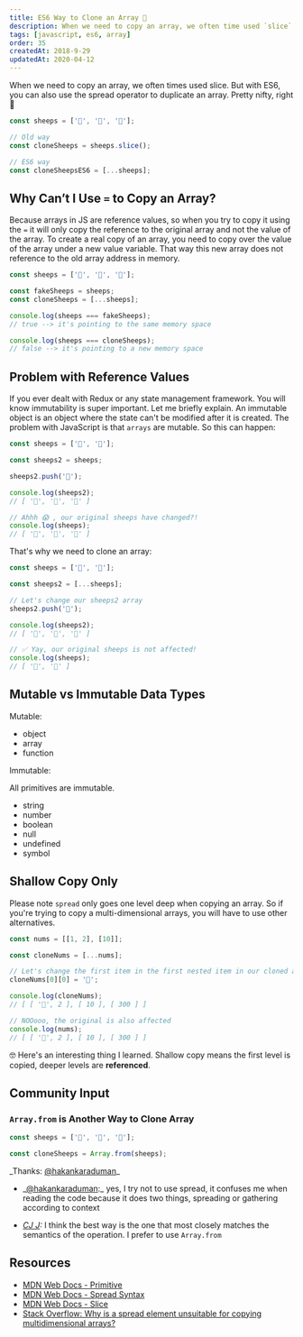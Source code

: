 ```yaml
---
title: ES6 Way to Clone an Array 🐑
description: When we need to copy an array, we often time used `slice`. But with ES6, you can also use the spread operator to duplicate an array.
tags: [javascript, es6, array]
order: 35
createdAt: 2018-9-29
updatedAt: 2020-04-12
---
```


When we need to copy an array, we often times used slice. But with ES6, you can also use the spread operator to duplicate an array. Pretty nifty, right 🤩

```javascript
const sheeps = ['🐑', '🐑', '🐑'];

// Old way
const cloneSheeps = sheeps.slice();

// ES6 way
const cloneSheepsES6 = [...sheeps];
```

<markdown-toc></markdown-toc>

## Why Can’t I Use `=` to Copy an Array?

Because arrays in JS are reference values, so when you try to copy it using the `=` it will only copy the reference to the original array and not the value of the array. To create a real copy of an array, you need to copy over the value of the array under a new value variable. That way this new array does not reference to the old array address in memory.

```javascript
const sheeps = ['🐑', '🐑', '🐑'];

const fakeSheeps = sheeps;
const cloneSheeps = [...sheeps];

console.log(sheeps === fakeSheeps);
// true --> it's pointing to the same memory space

console.log(sheeps === cloneSheeps);
// false --> it's pointing to a new memory space
```

## Problem with Reference Values

If you ever dealt with Redux or any state management framework. You will know immutability is super important. Let me briefly explain. An immutable object is an object where the state can't be modified after it is created. The problem with JavaScript is that `arrays` are mutable. So this can happen:

```javascript
const sheeps = ['🐑', '🐑'];

const sheeps2 = sheeps;

sheeps2.push('🐺');

console.log(sheeps2);
// [ '🐑', '🐑', '🐺' ]

// Ahhh 😱 , our original sheeps have changed?!
console.log(sheeps);
// [ '🐑', '🐑', '🐺' ]
```

That's why we need to clone an array:

```javascript
const sheeps = ['🐑', '🐑'];

const sheeps2 = [...sheeps];

// Let's change our sheeps2 array
sheeps2.push('🐺');

console.log(sheeps2);
// [ '🐑', '🐑', '🐺' ]

// ✅ Yay, our original sheeps is not affected!
console.log(sheeps);
// [ '🐑', '🐑' ]
```

## Mutable vs Immutable Data Types

Mutable:

- object
- array
- function

Immutable:

All primitives are immutable.

- string
- number
- boolean
- null
- undefined
- symbol

## Shallow Copy Only

Please note `spread` only goes one level deep when copying an array. So if you're trying to copy a multi-dimensional arrays, you will have to use other alternatives.

```javascript
const nums = [[1, 2], [10]];

const cloneNums = [...nums];

// Let's change the first item in the first nested item in our cloned array.
cloneNums[0][0] = '👻';

console.log(cloneNums);
// [ [ '👻', 2 ], [ 10 ], [ 300 ] ]

// NOOooo, the original is also affected
console.log(nums);
// [ [ '👻', 2 ], [ 10 ], [ 300 ] ]
```

🤓 Here's an interesting thing I learned. Shallow copy means the first level is copied, deeper levels are **referenced**.

## Community Input

### `Array.from` is Another Way to Clone Array

```javascript
const sheeps = ['🐑', '🐑', '🐑'];

const cloneSheeps = Array.from(sheeps);
```

_Thanks: [@hakankaraduman](https://twitter.com/hakankaraduman_/status/1046145318251843584)\_

- _[@hakankaraduman](https://twitter.com/hakankaraduman_/status/1046148497047719936):\_ yes, I try not to use spread, it confuses me when reading the code because it does two things, spreading or gathering according to context

- _[CJ J](https://www.linkedin.com/in/~cj-johnson):_ I think the best way is the one that most closely matches the semantics of the operation. I prefer to use `Array.from`

## Resources

- [MDN Web Docs - Primitive](https://developer.mozilla.org/en-US/docs/Glossary/primitive)
- [MDN Web Docs - Spread Syntax](https://developer.mozilla.org/en-US/docs/Web/JavaScript/Reference/Operators/Spread_syntax)
- [MDN Web Docs - Slice](https://developer.mozilla.org/en-US/docs/Web/JavaScript/Reference/Global_Objects/Array/slice)
- [Stack Overflow: Why is a spread element unsuitable for copying multidimensional arrays?](https://stackoverflow.com/questions/43421704/why-is-a-spread-element-unsuitable-for-copying-multidimensional-arrays)
